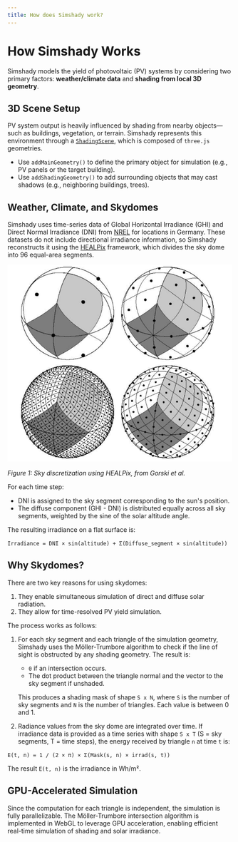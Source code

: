 ```yaml
---
title: How does Simshady work?
---
```


# How Simshady Works

Simshady models the yield of photovoltaic (PV) systems by considering two primary factors: **weather/climate data** and **shading from local 3D geometry**.

## 3D Scene Setup

PV system output is heavily influenced by shading from nearby objects—such as buildings, vegetation, or terrain. Simshady represents this environment through a [`ShadingScene`](/simshady/classes/index.ShadingScene.html), which is composed of `three.js` geometries.

- Use `addMainGeometry()` to define the primary object for simulation (e.g., PV panels or the target building).
- Use `addShadingGeometry()` to add surrounding objects that may cast shadows (e.g., neighboring buildings, trees).

## Weather, Climate, and Skydomes

Simshady uses time-series data of Global Horizontal Irradiance (GHI) and Direct Normal Irradiance (DNI) from [NREL](https://nsrdb.nrel.gov/) for locations in Germany. These datasets do not include directional irradiance information, so Simshady reconstructs it using the [HEALPix](https://doi.org/10.1086/427976) framework, which divides the sky dome into 96 equal-area segments.

![HEALPix sky segmentation](./assets/Gorski2024_Healpix.png)

_Figure 1: Sky discretization using HEALPix, from Gorski et al._

For each time step:

- DNI is assigned to the sky segment corresponding to the sun's position.
- The diffuse component (GHI - DNI) is distributed equally across all sky segments, weighted by the sine of the solar altitude angle.

The resulting irradiance on a flat surface is:

```
Irradiance = DNI × sin(altitude) + Σ(Diffuse_segment × sin(altitude))
```

## Why Skydomes?

There are two key reasons for using skydomes:

1. They enable simultaneous simulation of direct and diffuse solar radiation.
2. They allow for time-resolved PV yield simulation.

The process works as follows:

1. For each sky segment and each triangle of the simulation geometry, Simshady uses the Möller-Trumbore algorithm to check if the line of sight is obstructed by any shading geometry. The result is:

   - `0` if an intersection occurs.
   - The dot product between the triangle normal and the vector to the sky segment if unshaded.

   This produces a shading mask of shape `S x N`, where `S` is the number of sky segments and `N` is the number of triangles. Each value is between 0 and 1.

2. Radiance values from the sky dome are integrated over time. If irradiance data is provided as a time series with shape `S x T` (S = sky segments, T = time steps), the energy received by triangle `n` at time `t` is:

```
E(t, n) = 1 / (2 × π) × Σ(Mask(s, n) × irrad(s, t))
```

The result `E(t, n)` is the irradiance in Wh/m².

## GPU-Accelerated Simulation

Since the computation for each triangle is independent, the simulation is fully parallelizable. The Möller-Trumbore intersection algorithm is implemented in WebGL to leverage GPU acceleration, enabling efficient real-time simulation of shading and solar irradiance.
